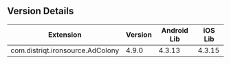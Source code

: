## Version Details

| Extension | Version | Android Lib | iOS Lib |
| --- | --- | --- | --- |
| com.distriqt.ironsource.AdColony | 4.9.0 | 4.3.13 | 4.3.15 |
